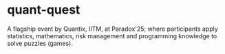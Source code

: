 # quant-quest
A flagship event by Quantix, IITM, at Paradox'25; where participants apply statistics, mathematics, risk management and programming knowledge to solve puzzles (games).
